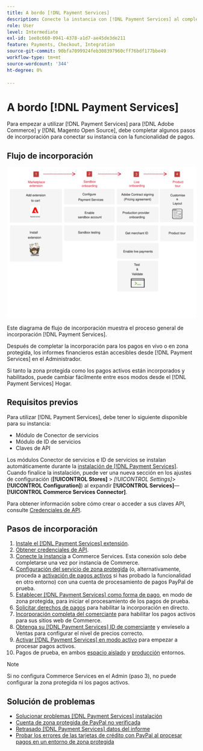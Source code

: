 ```yaml
---
title: A bordo [!DNL Payment Services]
description: Conecte la instancia con [!DNL Payment Services] al completar algunos pasos de incorporación.
role: User
level: Intermediate
exl-id: 1ee8c660-0941-4378-a1d7-ae45de3de211
feature: Payments, Checkout, Integration
source-git-commit: 90bfa7099924feb308397960cff76bdf177bbe49
workflow-type: tm+mt
source-wordcount: '344'
ht-degree: 0%

---
```


# A bordo [!DNL Payment Services]

Para empezar a utilizar [!DNL Payment Services] para [!DNL Adobe Commerce] y [!DNL Magento Open Source], debe completar algunos pasos de incorporación para conectar su instancia con la funcionalidad de pagos.

## Flujo de incorporación

![Flujo de incorporación](assets/onboarding-diagram.svg)

Este diagrama de flujo de incorporación muestra el proceso general de incorporación [!DNL Payment Services].

Después de completar la incorporación para los pagos en vivo o en zona protegida, los informes financieros están accesibles desde [!DNL Payment Services] en el Administrador.

Si tanto la zona protegida como los pagos activos están incorporados y habilitados, puede cambiar fácilmente entre esos modos desde el [!DNL Payment Services] Hogar.

## Requisitos previos

Para utilizar [!DNL Payment Services], debe tener lo siguiente disponible para su instancia:

* Módulo de Conector de servicios
* Módulo de ID de servicios
* Claves de API

Los módulos Conector de servicios e ID de servicios se instalan automáticamente durante la [instalación de [!DNL Payment Services]](install.md). Cuando finalice la instalación, puede ver una nueva sección en los ajustes de configuración (**[!UICONTROL Stores]** > _[!UICONTROL Settings]_>**[!UICONTROL Configuration]**) al expandir **[!UICONTROL Services]**—**[!UICONTROL Commerce Services Connector]**.

Para obtener información sobre cómo crear o acceder a sus claves API, consulte [Credenciales de API](#obtain-api-credentials).

## Pasos de incorporación

1. [Instale el [!DNL Payment Services] extensión](install.md#get-payment-services).
1. [Obtener credenciales de API](connect.md#obtain-api-credentials).
1. [Conecte la instancia](connect.md#configure-commerce-services) a Commerce Services. Esta conexión solo debe completarse una vez por instancia de Commerce.
1. [Configuración del servicio de zona protegida](sandbox.md#enable-sandbox-testing) (o, alternativamente, proceda a [activación de pagos activos](sandbox.md#enable-live-payments) si has probado la funcionalidad en otro entorno) con una cuenta de procesamiento de pagos PayPal de prueba.
1. [Establecer [!DNL Payment Services] como forma de pago](production.md#set-payment-services-as-payment-method), en modo de zona protegida, para iniciar el procesamiento de los pagos de prueba.
1. [Solicitar derechos de pagos](production.md#request-payments-entitlement-from-adobe) para habilitar la incorporación en directo.
1. [Incorporación completa del comerciante](production.md#complete-merchant-onboarding) para habilitar los pagos activos para sus sitios web de Commerce.
1. [Obtenga su [!DNL Payment Services] ID de comerciante](production.md#configure-pricing-tier) y envíeselo a Ventas para configurar el nivel de precios correcto.
1. [Activar [!DNL Payment Services] en modo activo](production.md#enable-live-payments) para empezar a procesar pagos activos.
1. Pagos de prueba, en ambos [espacio aislado](sandbox.md#test-in-sandbox-environment) y [producción](production.md#test-in-production) entornos.

>[!NOTE]
>
>Si no configura Commerce Services en el Admin (paso 3), no puede configurar la zona protegida ni los pagos activos.

## Solución de problemas

* [Solucionar problemas [!DNL Payment Services] instalación](https://experienceleague.adobe.com/docs/commerce-knowledge-base/kb/troubleshooting/payments/payservices-install.html?lang=en)
* [Cuenta de zona protegida de PayPal no verificada](https://experienceleague.adobe.com/docs/commerce-knowledge-base/kb/troubleshooting/payments/payservices-paypal-acct.html)
* [Retrasado [!DNL Payment Services] datos del informe](https://experienceleague.adobe.com/docs/commerce-knowledge-base/kb/troubleshooting/payments/payservices-report-info-delayed.html)
* [Probar los errores de las tarjetas de crédito con PayPal al procesar pagos en un entorno de zona protegida](https://experienceleague.adobe.com/docs/commerce-knowledge-base/kb/troubleshooting/payments/payservices-cc-sandbox-failure.html?lang=en)

